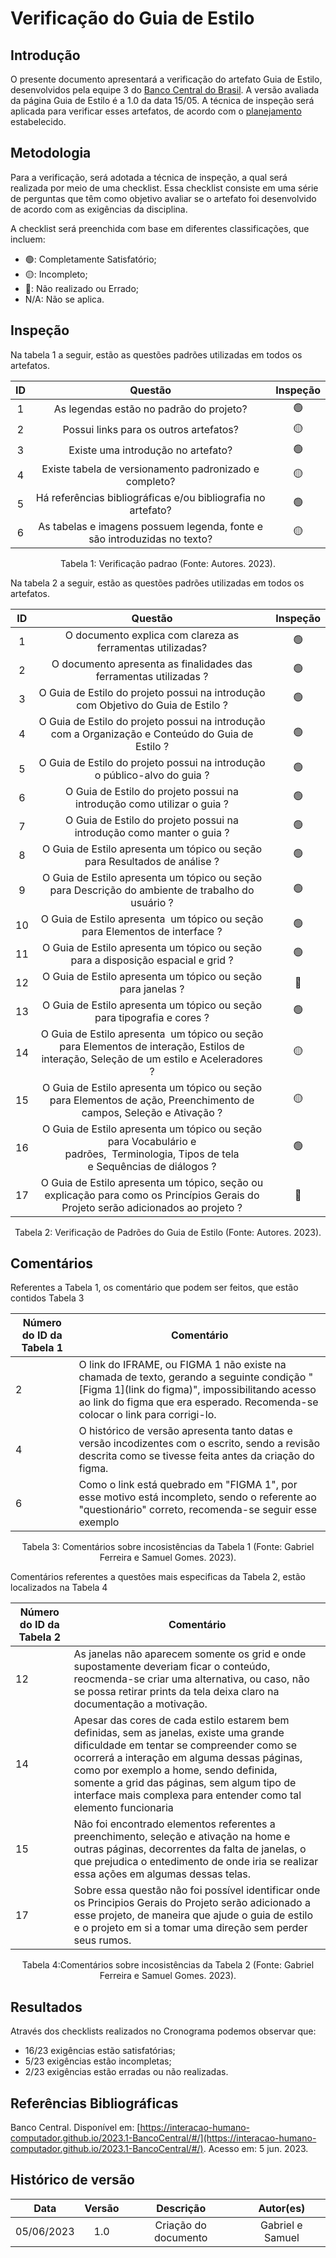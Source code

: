 # Verificação do Guia de Estilo

## Introdução

O presente documento apresentará a verificação do artefato Guia de Estilo, desenvolvidos pela equipe 3 do [Banco Central do Brasil](https://interacao-humano-computador.github.io/2023.1-BancoCentral/). A versão avaliada da página Guia de Estilo é a 1.0 da data 15/05. A técnica de inspeção será aplicada para verificar esses artefatos, de acordo com o [planejamento](../planejamento.md) estabelecido.

## Metodologia

Para a verificação, será adotada a técnica de inspeção, a qual será realizada por meio de uma checklist. Essa checklist consiste em uma série de perguntas que têm como objetivo avaliar se o artefato foi desenvolvido de acordo com as exigências da disciplina.

A checklist será preenchida com base em diferentes classificações, que incluem:

- 🟢: Completamente Satisfatório;
- 🟡: Incompleto;
- 🔴: Não realizado ou Errado;
- N/A: Não se aplica.

## Inspeção

Na tabela 1 a seguir, estão as questões padrões utilizadas em todos os artefatos.

| ID |                                 Questão                                 | Inspeção |
| :-: | :-----------------------------------------------------------------------: | :--------: |
| 1 |                 As legendas estão no padrão do projeto?                 |     🟢     |
| 2 |                  Possui links para os outros artefatos?                  |     🟡     |
| 3 |                   Existe uma introdução no artefato?                   |     🟢     |
| 4 |          Existe tabela de versionamento padronizado e completo?          |     🟡     |
| 5 |      Há referências bibliográficas e/ou bibliografia no artefato?      |     🟢     |
| 6 | As tabelas e imagens possuem legenda, fonte e são introduzidas no texto? |     🟡     |

<div style="text-align: center">
    <p> Tabela 1: Verificação padrao (Fonte: Autores. 2023).</p>
</div>

Na tabela 2 a seguir, estão as questões padrões utilizadas em todos os artefatos.

| ID |                                                                      Questão                                                                      | Inspeção |
| :-: | :-------------------------------------------------------------------------------------------------------------------------------------------------: | :--------: |
| 1 |                                             O documento explica com clareza as ferramentas utilizadas?                                             |     🟢     |
| 2 |                                          O documento apresenta as finalidades das ferramentas utilizadas ?                                          |     🟢     |
| 3 |                                O Guia de Estilo do projeto possui na introdução com Objetivo do Guia de Estilo ?                                |     🟢     |
| 4 |                      O Guia de Estilo do projeto possui na introdução com a Organização e Conteúdo do Guia de Estilo ?                      |     🟢     |
| 5 |                                    O Guia de Estilo do projeto possui na introdução o público-alvo do guia ?                                    |     🟢     |
| 6 |                                     O Guia de Estilo do projeto possui na introdução como utilizar o guia ?                                     |     🟢     |
| 7 |                                     O Guia de Estilo do projeto possui na introdução como manter o guia ?                                     |     🟢     |
| 8 |                                  O Guia de Estilo apresenta um tópico ou seção para Resultados de análise ?                                  |     🟢     |
| 9 |                      O Guia de Estilo apresenta um tópico ou seção para Descrição do ambiente de trabalho do usuário ?                      |     🟢     |
| 10 |                                  O Guia de Estilo apresenta  um tópico ou seção para Elementos de interface ?                                  |     🟢     |
| 11 |                               O Guia de Estilo apresenta um tópico ou seção para a disposição espacial e grid ?                               |     🟢     |
| 12 |                                          O Guia de Estilo apresenta um tópico ou seção para janelas ?                                          |     🔴     |
| 13 |                                     O Guia de Estilo apresenta um tópico ou seção para tipografia e cores ?                                     |     🟢     |
| 14 | O Guia de Estilo apresenta  um tópico ou seção para Elementos de interação, Estilos de interação, Seleção de um estilo e Aceleradores ? |     🟡     |
| 15 |           O Guia de Estilo apresenta um tópico ou seção para Elementos de ação, Preenchimento de campos, Seleção e Ativação ?           |     🟡     |
| 16 |    O Guia de Estilo apresenta um tópico ou seção para Vocabulário e padrões,  Terminologia, Tipos de tela e Sequências de diálogos ?    |     🟢     |
| 17 |     O Guia de Estilo apresenta um tópico, seção ou explicação para como os Princípios Gerais do Projeto serão adicionados ao projeto ?     |     🔴     |

<div style="text-align: center">
    <p> Tabela 2: Verificação de Padrões do Guia de Estilo (Fonte: Autores. 2023).</p>
</div>

## Comentários

Referentes a Tabela 1, os comentário que podem ser feitos, que estão contidos Tabela 3

| Número do ID da Tabela 1 | Comentário                                                                                                                                                                                                                     |
| ------------------------- | ------------------------------------------------------------------------------------------------------------------------------------------------------------------------------------------------------------------------------- |
| 2                         | O link do IFRAME, ou FIGMA 1 não existe na chamada de texto, gerando a seguinte condição "[Figma 1](link do figma)", impossibilitando acesso ao link do figma que era esperado. Recomenda-se colocar o link para corrigi-lo. |
| 4                         | O histórico de versão apresenta tanto datas e versão incodizentes com o escrito, sendo a revisão descrita como se tivesse feita antes da criação do figma.                                                                |
| 6                         | Como o link está quebrado em "FIGMA 1", por esse motivo está incompleto, sendo o referente ao "questionário" correto, recomenda-se seguir esse exemplo                                                                       |

<div style="text-align: center">
    <p> Tabela 3: Comentários sobre incosistências da Tabela 1 (Fonte: Gabriel Ferreira e Samuel Gomes. 2023).</p>
</div>

Comentários referentes a questões mais especificas da Tabela 2, estão localizados na Tabela 4

| Número do ID da Tabela 2 | Comentário                                                                                                                                                                                                                                                                                                                                          |
| ------------------------- | ---------------------------------------------------------------------------------------------------------------------------------------------------------------------------------------------------------------------------------------------------------------------------------------------------------------------------------------------------- |
| 12                        | As janelas não aparecem somente os grid e onde supostamente deveriam ficar o conteúdo, reocmenda-se criar uma alternativa, ou caso, não se possa retirar prints da tela deixa claro na documentação a motivação.                                                                                                                              |
| 14                        | Apesar das cores de cada estilo estarem bem definidas, sem as janelas, existe uma grande dificuldade em tentar se compreender como se ocorrerá a interação em alguma dessas páginas, como por exemplo a home, sendo definida, somente a grid das páginas, sem algum tipo de interface mais complexa para entender como tal elemento funcionaria |
| 15                        | Não foi encontrado elementos referentes a preenchimento, seleção e ativação na home e outras páginas, decorrentes da falta de janelas, o que prejudica o entedimento de onde iria se realizar essa ações em algumas dessas telas.                                                                                                            |
| 17                        | Sobre essa questão não foi possível identificar onde os Principios Gerais do Projeto serão adicionado a esse projeto, de maneira que ajude o guia de estilo e o projeto em si a tomar uma direção sem perder seus rumos.                                                                                                                       |

<div style="text-align: center">
    <p> Tabela 4:Comentários sobre incosistências da Tabela 2 (Fonte: Gabriel Ferreira e Samuel Gomes. 2023).</p>
</div>

## Resultados

Através dos checklists realizados no Cronograma podemos observar que:

- 16/23 exigências estão satisfatórias;
- 5/23 exigências estão incompletas;
- 2/23 exigências estão erradas ou não realizadas.

## Referências Bibliográficas

Banco Central. Disponível em: [https://interacao-humano-computador.github.io/2023.1-BancoCentral/#/](https://interacao-humano-computador.github.io/2023.1-BancoCentral/#/). Acesso em: 5 jun. 2023.‌
‌

## Histórico de versão

|    Data    | Versão |      Descrição      |    Autor(es)    |
| :--------: | :-----: | :--------------------: | :--------------: |
| 05/06/2023 |   1.0   | Criação do documento | Gabriel e Samuel |
